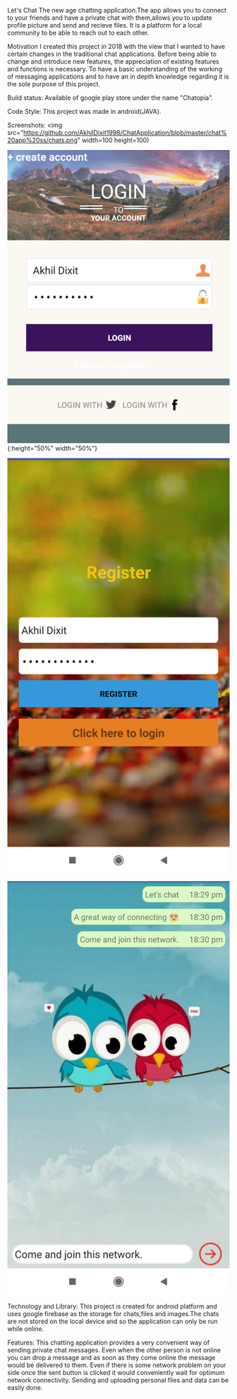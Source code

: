 Let's Chat
The new age chatting application.The app allows you to connect to your friends and have a private chat with them,allows you to update 
profile picture and send and recieve files. It is a platform for a local community to be able to reach out to each other.

Motivation
I created this project in 2018 with the view that I wanted to have certain changes in the traditional chat applications. Before being able
to change and introduce new features, the appreciation of existing features and functions is necessary. To have a basic understanding 
of the working of messaging applications and to have an in depth knowledge regarding it is the sole purpose of this project.

Build status:
Available of google play store under the name "Chatopia".

Code Style:
This project was made in android(JAVA).

Screenshots:
<img src="https://github.com/AkhilDixit1998/ChatApplication/blob/master/chat%20app%20ss/chats.png" width=100 height=100)


![alt text](https://github.com/AkhilDixit1998/ChatApplication/blob/master/chat%20app%20ss/login.png){:height="50%" width="50%"}

![alt text](https://github.com/AkhilDixit1998/ChatApplication/blob/master/chat%20app%20ss/register.png)

![alt text](https://github.com/AkhilDixit1998/ChatApplication/blob/master/chat%20app%20ss/personal%20chat.png)

Technology and Library:
This project is created for android platform and uses google firebase as the storage for chats,files and images.The chats are not stored
on the local device and so the application can only be run while online.

Features:
This chatting application provides a very convenient way of sending private chat messages. Even when the other person is not online 
you can drop a message and as soon as they come online the message would be delivered to them. Even if there is some network problem 
on your side once the sent button is clicked it would conveniently wait for optimum network connectivity. Sending and uploading personal
files and data can be easily done.



